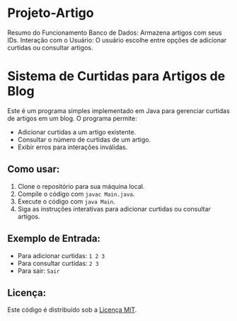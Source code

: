 # Projeto-Artigo
Resumo do Funcionamento Banco de Dados: Armazena artigos com seus IDs. Interação com o Usuário: O usuário escolhe entre opções de adicionar curtidas ou consultar artigos. 
# Sistema de Curtidas para Artigos de Blog

Este é um programa simples implementado em Java para gerenciar curtidas de artigos em um blog. O programa permite:
- Adicionar curtidas a um artigo existente.
- Consultar o número de curtidas de um artigo.
- Exibir erros para interações inválidas.

## Como usar:
1. Clone o repositório para sua máquina local.
2. Compile o código com `javac Main.java`.
3. Execute o código com `java Main`.
4. Siga as instruções interativas para adicionar curtidas ou consultar artigos.

## Exemplo de Entrada:
- Para adicionar curtidas: `1 2 3`
- Para consultar curtidas: `2 3`
- Para sair: `Sair`

## Licença:
Este código é distribuído sob a [Licença MIT](LICENSE).
